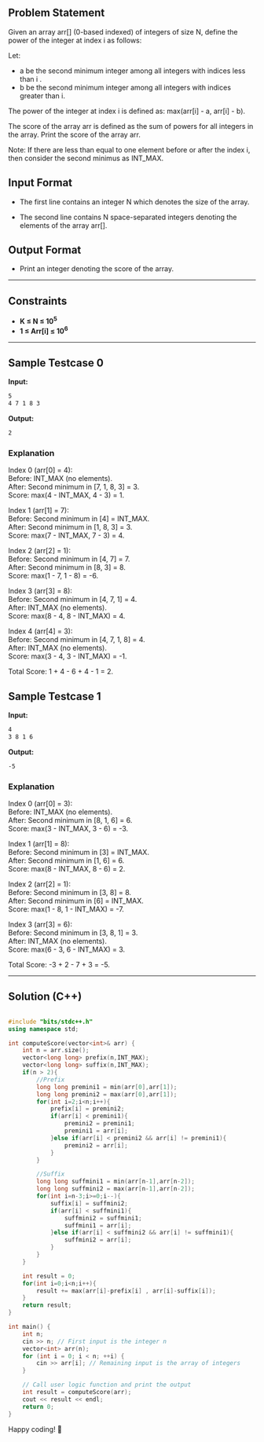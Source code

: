 ## Problem Statement

Given an array arr[] (0-based indexed) of integers of size N, define the power of the integer at index i as follows:

Let:

- a be the second minimum integer among all integers with indices less than i .
- b be the second minimum integer among all integers with indices greater than i.

The power of the integer at index i is defined as:
max(arr[i] - a, arr[i] - b).

The score of the array arr is defined as the sum of powers for all integers in the array. Print the score of the array arr.

Note: If there are less than equal to one element before or after the index i, then consider the second minimus as INT_MAX.

## Input Format
 
- The first line contains an integer N which denotes the size of the array.

- The second line contains N space-separated integers denoting the elements of the array arr[].

## Output Format

- Print an integer denoting the score of the array.

---

## Constraints
- **K ≤ N ≤ 10<sup>5</sup>**  
- **1 ≤ Arr[i] ≤ 10<sup>6</sup>**  

---

## Sample Testcase 0

**Input:**
```bash
5
4 7 1 8 3
```

**Output:**
```bash
2
```

### Explanation

Index 0 (arr[0] = 4):<br>
Before: INT_MAX (no elements).<br>
After: Second minimum in [7, 1, 8, 3] = 3.<br>
Score: max(4 - INT_MAX, 4 - 3) = 1.

Index 1 (arr[1] = 7):<br>
Before: Second minimum in [4] = INT_MAX.<br>
After: Second minimum in [1, 8, 3] = 3.<br>
Score: max(7 - INT_MAX, 7 - 3) = 4.


Index 2 (arr[2] = 1):<br>
Before: Second minimum in [4, 7] = 7.<br>
After: Second minimum in [8, 3] = 8.<br>
Score: max(1 - 7, 1 - 8) = -6.


Index 3 (arr[3] = 8):<br>
Before: Second minimum in [4, 7, 1] = 4.<br>
After: INT_MAX (no elements).<br>
Score: max(8 - 4, 8 - INT_MAX) = 4.


Index 4 (arr[4] = 3):<br>
Before: Second minimum in [4, 7, 1, 8] = 4.<br>
After: INT_MAX (no elements).<br>
Score: max(3 - 4, 3 - INT_MAX) = -1.


Total Score: 1 + 4 - 6 + 4 - 1 = 2.

## Sample Testcase 1

**Input:**
```bash
4
3 8 1 6
```

**Output:**
```bash
-5
```

### Explanation

Index 0 (arr[0] = 3):<br>
Before: INT_MAX (no elements).<br>
After: Second minimum in [8, 1, 6] = 6.<br>
Score: max(3 - INT_MAX, 3 - 6) = -3.


Index 1 (arr[1] = 8):<br>
Before: Second minimum in [3] = INT_MAX.<br>
After: Second minimum in [1, 6] = 6.<br>
Score: max(8 - INT_MAX, 8 - 6) = 2.


Index 2 (arr[2] = 1):<br>
Before: Second minimum in [3, 8] = 8.<br>
After: Second minimum in [6] = INT_MAX.<br>
Score: max(1 - 8, 1 - INT_MAX) = -7.


Index 3 (arr[3] = 6):<br>
Before: Second minimum in [3, 8, 1] = 3.<br>
After: INT_MAX (no elements).<br>
Score: max(6 - 3, 6 - INT_MAX) = 3.


Total Score: -3 + 2 - 7 + 3 = -5.

---

## Solution (C++)

```cpp

#include "bits/stdc++.h"
using namespace std;

int computeScore(vector<int>& arr) {
    int n = arr.size();
    vector<long long> prefix(n,INT_MAX);
    vector<long long> suffix(n,INT_MAX);
    if(n > 2){
        //Prefix
        long long premini1 = min(arr[0],arr[1]);
        long long premini2 = max(arr[0],arr[1]);
        for(int i=2;i<n;i++){
            prefix[i] = premini2;
            if(arr[i] < premini1){
                premini2 = premini1;
                premini1 = arr[i];
            }else if(arr[i] < premini2 && arr[i] != premini1){
                premini2 = arr[i];
            }
        }

        //Suffix
        long long suffmini1 = min(arr[n-1],arr[n-2]);
        long long suffmini2 = max(arr[n-1],arr[n-2]);
        for(int i=n-3;i>=0;i--){
            suffix[i] = suffmini2;
            if(arr[i] < suffmini1){
                suffmini2 = suffmini1;
                suffmini1 = arr[i];
            }else if(arr[i] < suffmini2 && arr[i] != suffmini1){
                suffmini2 = arr[i];
            }
        }
    }

    int result = 0;
    for(int i=0;i<n;i++){
        result += max(arr[i]-prefix[i] , arr[i]-suffix[i]);
    }
    return result;
}

int main() {
    int n;
    cin >> n; // First input is the integer n
    vector<int> arr(n);
    for (int i = 0; i < n; ++i) {
        cin >> arr[i]; // Remaining input is the array of integers
    }

    // Call user logic function and print the output
    int result = computeScore(arr);
    cout << result << endl;
    return 0;
}

```


Happy coding! 🚀

